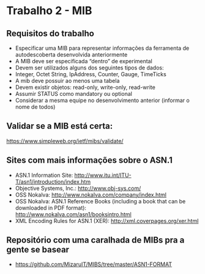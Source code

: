 # Trabalho 2 - MIB

## Requisitos do trabalho
- Especificar uma MIB para representar informações da ferramenta de autodescoberta desenvolvida anteriormente
- A MIB deve ser especificada “dentro” de experimental
- Devem ser utilizados alguns dos seguintes tipos de dados:
- Integer, Octet String, IpAddress, Counter, Gauge, TimeTicks
- A mib deve possuir ao menos uma tabela
- Devem existir objetos: read-only, write-only, read-write
- Assumir STATUS como mandatory ou optional
- Considerar a mesma equipe no desenvolvimento anterior (informar o nome de todos)

## Validar se a MIB está certa:
https://www.simpleweb.org/ietf/mibs/validate/

## Sites com mais informações sobre o ASN.1
- ASN.1 Information Site: http://www.itu.int/ITU-T/asn1/introduction/index.htm
- Objective Systems, Inc.: http://www.obj-sys.com/
- OSS Nokalva: http://www.nokalva.com/company/index.html
- OSS Nokalva: ASN.1 Reference Books (including a book that can be downloaded in PDF format): http://www.nokalva.com/asn1/booksintro.html
- XML Encoding Rules for ASN.1 (XER): http://xml.coverpages.org/xer.html


## Repositório com uma caralhada de MIBs pra a gente se basear
- https://github.com/MizaruIT/MIBS/tree/master/ASN1-FORMAT